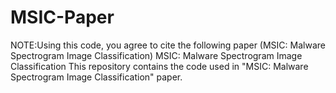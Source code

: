 # MSIC-Paper
NOTE:Using this code, you agree to cite the following paper (MSIC: Malware Spectrogram Image Classification)
MSIC: Malware Spectrogram Image Classification
This repository contains the code used in "MSIC: Malware Spectrogram Image Classification" paper. 

